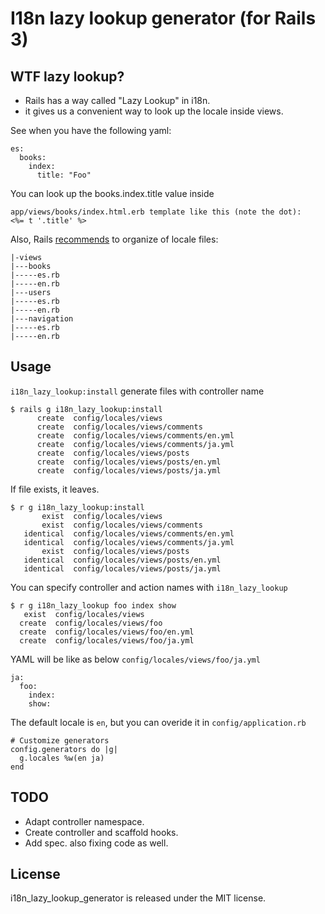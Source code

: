 # I18n lazy lookup generator (for Rails 3)

## WTF lazy lookup?

+ Rails has a way called "Lazy Lookup" in i18n.
+ it gives us a convenient way to look up the locale inside views.

See when you have the following yaml:

    es:
      books:
        index:
          title: "Foo"

You can look up the books.index.title value inside

    app/views/books/index.html.erb template like this (note the dot):
    <%= t '.title' %>

Also, Rails [recommends](http://guides.rubyonrails.org/i18n.html#organization-of-locale-files) to organize of locale files:

    |-views
    |---books
    |-----es.rb
    |-----en.rb
    |---users
    |-----es.rb
    |-----en.rb
    |---navigation
    |-----es.rb
    |-----en.rb

## Usage

`i18n_lazy_lookup:install` generate files with controller name

    $ rails g i18n_lazy_lookup:install
          create  config/locales/views
          create  config/locales/views/comments
          create  config/locales/views/comments/en.yml
          create  config/locales/views/comments/ja.yml
          create  config/locales/views/posts
          create  config/locales/views/posts/en.yml
          create  config/locales/views/posts/ja.yml

If file exists, it leaves.

    $ r g i18n_lazy_lookup:install
           exist  config/locales/views
           exist  config/locales/views/comments
       identical  config/locales/views/comments/en.yml
       identical  config/locales/views/comments/ja.yml
           exist  config/locales/views/posts
       identical  config/locales/views/posts/en.yml
       identical  config/locales/views/posts/ja.yml

You can specify controller and action names with `i18n_lazy_lookup`

    $ r g i18n_lazy_lookup foo index show
       exist  config/locales/views
      create  config/locales/views/foo
      create  config/locales/views/foo/en.yml
      create  config/locales/views/foo/ja.yml

YAML will be like as below `config/locales/views/foo/ja.yml`

    ja:
      foo:
        index:
        show:

The default locale is `en`, but you can overide it in `config/application.rb`

    # Customize generators
    config.generators do |g|
      g.locales %w(en ja)
    end

## TODO

+ Adapt controller namespace.
+ Create controller and scaffold hooks.
+ Add spec. also fixing code as well.

## License

i18n_lazy_lookup_generator is released under the MIT license.
